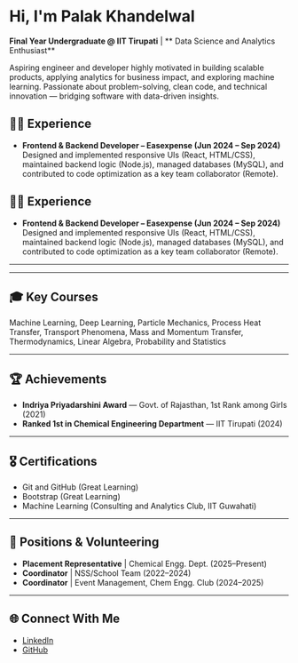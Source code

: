 # Hi, I'm Palak Khandelwal
**Final Year Undergraduate @ IIT Tirupati** | ** Data Science and Analytics Enthusiast**

Aspiring engineer and developer highly motivated in building scalable products, applying analytics for business impact, and exploring machine learning. Passionate about problem-solving, clean code, and technical innovation — bridging software with data-driven insights.


## 👩‍💻 Experience

- **Frontend & Backend Developer – Easexpense (Jun 2024 – Sep 2024)**  
  Designed and implemented responsive UIs (React, HTML/CSS), maintained backend logic (Node.js), managed databases (MySQL), and contributed to code optimization as a key team collaborator (Remote).


## 👩‍💻 Experience

- **Frontend & Backend Developer – Easexpense (Jun 2024 – Sep 2024)**  
  Designed and implemented responsive UIs (React, HTML/CSS), maintained backend logic (Node.js), managed databases (MySQL), and contributed to code optimization as a key team collaborator (Remote).

---
---

## 🎓 Key Courses

Machine Learning, Deep Learning, Particle Mechanics, Process Heat Transfer, Transport Phenomena, Mass and Momentum Transfer, Thermodynamics, Linear Algebra, Probability and Statistics

---

## 🏆 Achievements

- **Indriya Priyadarshini Award** — Govt. of Rajasthan, 1st Rank among Girls (2021)
- **Ranked 1st in Chemical Engineering Department** — IIT Tirupati (2024)

---

## 🎖 Certifications

- Git and GitHub (Great Learning)
- Bootstrap (Great Learning)
- Machine Learning (Consulting and Analytics Club, IIT Guwahati)

---

## 🤝 Positions & Volunteering

- **Placement Representative** | Chemical Engg. Dept. (2025–Present)
- **Coordinator** | NSS/School Team (2022–2024)
- **Coordinator** | Event Management, Chem Engg. Club (2024–2025)

---

## 🌐 Connect With Me

- [LinkedIn](#)
- [GitHub](#)
